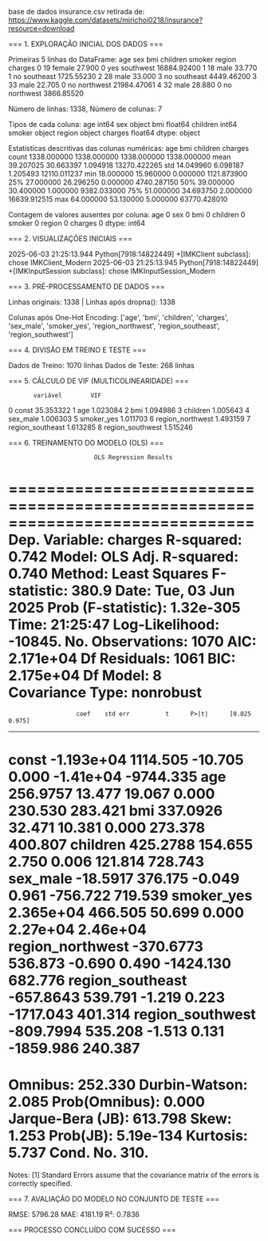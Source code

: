 base de dados insurance.csv retirada de: https://www.kaggle.com/datasets/mirichoi0218/insurance?resource=download

=== 1. EXPLORAÇÃO INICIAL DOS DADOS ===

Primeiras 5 linhas do DataFrame:
   age     sex     bmi  children smoker     region      charges
0   19  female  27.900         0    yes  southwest  16884.92400
1   18    male  33.770         1     no  southeast   1725.55230
2   28    male  33.000         3     no  southeast   4449.46200
3   33    male  22.705         0     no  northwest  21984.47061
4   32    male  28.880         0     no  northwest   3866.85520 

Número de linhas: 1338, Número de colunas: 7

Tipos de cada coluna:
age           int64
sex          object
bmi         float64
children      int64
smoker       object
region       object
charges     float64
dtype: object 

Estatísticas descritivas das colunas numéricas:
               age          bmi     children       charges
count  1338.000000  1338.000000  1338.000000   1338.000000
mean     39.207025    30.663397     1.094918  13270.422265
std      14.049960     6.098187     1.205493  12110.011237
min      18.000000    15.960000     0.000000   1121.873900
25%      27.000000    26.296250     0.000000   4740.287150
50%      39.000000    30.400000     1.000000   9382.033000
75%      51.000000    34.693750     2.000000  16639.912515
max      64.000000    53.130000     5.000000  63770.428010 

Contagem de valores ausentes por coluna:
age         0
sex         0
bmi         0
children    0
smoker      0
region      0
charges     0
dtype: int64 


=== 2. VISUALIZAÇÕES INICIAIS ===

2025-06-03 21:25:13.944 Python[7918:14822449] +[IMKClient subclass]: chose IMKClient_Modern
2025-06-03 21:25:13.945 Python[7918:14822449] +[IMKInputSession subclass]: chose IMKInputSession_Modern

=== 3. PRÉ-PROCESSAMENTO DE DADOS ===

Linhas originais: 1338 | Linhas após dropna(): 1338

Colunas após One-Hot Encoding:
['age', 'bmi', 'children', 'charges', 'sex_male', 'smoker_yes', 'region_northwest', 'region_southeast', 'region_southwest'] 


=== 4. DIVISÃO EM TREINO E TESTE ===

Dados de Treino: 1070 linhas
Dados de Teste: 268 linhas


=== 5. CÁLCULO DE VIF (MULTICOLINEARIDADE) ===

           variável        VIF
0             const  35.353322
1               age   1.023084
2               bmi   1.094986
3          children   1.005643
4          sex_male   1.006303
5        smoker_yes   1.011703
6  region_northwest   1.493159
7  region_southeast   1.613285
8  region_southwest   1.515246 


=== 6. TREINAMENTO DO MODELO (OLS) ===

                            OLS Regression Results                            
==============================================================================
Dep. Variable:                charges   R-squared:                       0.742
Model:                            OLS   Adj. R-squared:                  0.740
Method:                 Least Squares   F-statistic:                     380.9
Date:                Tue, 03 Jun 2025   Prob (F-statistic):          1.32e-305
Time:                        21:25:47   Log-Likelihood:                -10845.
No. Observations:                1070   AIC:                         2.171e+04
Df Residuals:                    1061   BIC:                         2.175e+04
Df Model:                           8                                         
Covariance Type:            nonrobust                                         
====================================================================================
                       coef    std err          t      P>|t|      [0.025      0.975]
------------------------------------------------------------------------------------
const            -1.193e+04   1114.505    -10.705      0.000   -1.41e+04   -9744.335
age                256.9757     13.477     19.067      0.000     230.530     283.421
bmi                337.0926     32.471     10.381      0.000     273.378     400.807
children           425.2788    154.655      2.750      0.006     121.814     728.743
sex_male           -18.5917    376.175     -0.049      0.961    -756.722     719.539
smoker_yes        2.365e+04    466.505     50.699      0.000    2.27e+04    2.46e+04
region_northwest  -370.6773    536.873     -0.690      0.490   -1424.130     682.776
region_southeast  -657.8643    539.791     -1.219      0.223   -1717.043     401.314
region_southwest  -809.7994    535.208     -1.513      0.131   -1859.986     240.387
==============================================================================
Omnibus:                      252.330   Durbin-Watson:                   2.085
Prob(Omnibus):                  0.000   Jarque-Bera (JB):              613.798
Skew:                           1.253   Prob(JB):                    5.19e-134
Kurtosis:                       5.737   Cond. No.                         310.
==============================================================================

Notes:
[1] Standard Errors assume that the covariance matrix of the errors is correctly specified. 


=== 7. AVALIAÇÃO DO MODELO NO CONJUNTO DE TESTE ===

RMSE: 5796.28
MAE: 4181.19
R²: 0.7836


=== PROCESSO CONCLUÍDO COM SUCESSO ===
